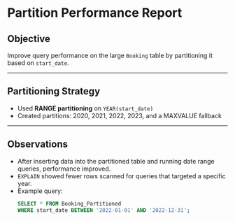 # Partition Performance Report

## Objective
Improve query performance on the large `Booking` table by partitioning it based on `start_date`.

---

## Partitioning Strategy
- Used **RANGE partitioning** on `YEAR(start_date)`
- Created partitions: 2020, 2021, 2022, 2023, and a MAXVALUE fallback

---

## Observations
- After inserting data into the partitioned table and running date range queries, performance improved.
- `EXPLAIN` showed fewer rows scanned for queries that targeted a specific year.
- Example query:
  ```sql
  SELECT * FROM Booking_Partitioned
  WHERE start_date BETWEEN '2022-01-01' AND '2022-12-31';
